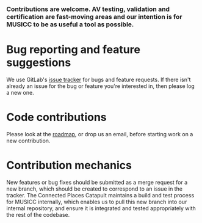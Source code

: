 ### Contributions are welcome. AV testing, validation and certification are fast-moving areas and our intention is for MUSICC to be as useful a tool as possible.

# Bug reporting and feature suggestions

We use GitLab's [issue tracker](https://gitlab.com/connected-places-catapult/musicc/-/issues) for bugs and feature requests. If there isn't already an issue for the bug or feature you're interested in, then please log a new one.

# Code contributions

Please look at the [roadmap](docs/Roadmap.md), or drop us an email, before starting work on a new contribution. 

# Contribution mechanics

New features or bug fixes should be submitted as a merge request for a new branch, which should be created to correspond to an issue in the tracker. The Connected Places Catapult maintains a build and test process for MUSICC internally, which enables us to pull this new branch into our internal repository, and ensure it is integrated and tested appropriately with the rest of the codebase.